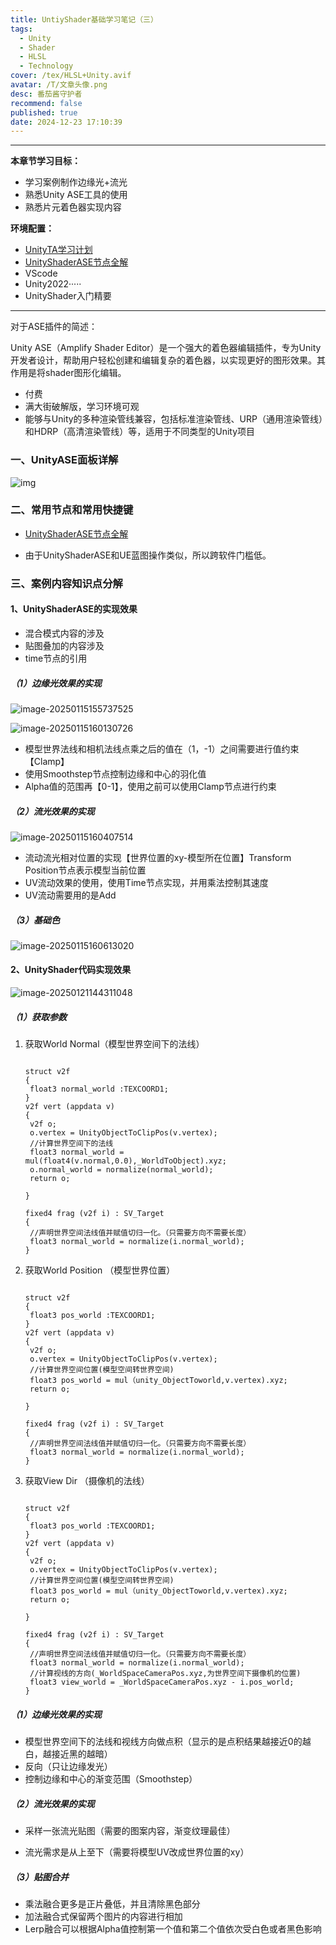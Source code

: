 ```yaml
---
title: UntiyShader基础学习笔记（三）
tags:
  - Unity
  - Shader
  - HLSL
  - Technology
cover: /tex/HLSL+Unity.avif
avatar: /T/文章头像.png
desc: 番茄酱守护者
recommend: false
published: true
date: 2024-12-23 17:10:39
---
```


---

**本章节学习目标：** 

- 学习案例制作边缘光+流光
- 熟悉Unity ASE工具的使用
- 熟悉片元着色器实现内容



**环境配置：**

- [UnityTA学习计划](http://localhost:4000/2024/12/18/%E5%85%B6%E4%BB%96/UnityTA%E5%AD%A6%E4%B9%A0%E8%AE%A1%E5%88%92/)
- [UnityShaderASE节点全解](https://blog.maoxiang.site/2024/12/18/Shader/UnityShaderASE%E8%8A%82%E7%82%B9%E5%85%A8%E8%A7%A3/)
- VScode
- Unity2022·····
- UnityShader入门精要

---

对于ASE插件的简述：

Unity ASE（Amplify Shader Editor）是一个强大的着色器编辑插件，专为Unity开发者设计，帮助用户轻松创建和编辑复杂的着色器，以实现更好的图形效果。其作用是将shader图形化编辑。

- 付费
- 满大街破解版，学习环境可观
- 能够与Unity的多种渲染管线兼容，包括标准渲染管线、URP（通用渲染管线）和HDRP（高清渲染管线）等，适用于不同类型的Unity项目



### 一、UnityASE面板详解

![img](/Blog/posts/2025-1/bdf23e4cd0ab420dd1b3004b37c2e5f8.png)

### 二、常用节点和常用快捷键

- [UnityShaderASE节点全解](https://blog.maoxiang.site/2024/12/18/Shader/UnityShaderASE%E8%8A%82%E7%82%B9%E5%85%A8%E8%A7%A3/)

- 由于UnityShaderASE和UE蓝图操作类似，所以跨软件门槛低。



### 三、案例内容知识点分解

#### 1、UnityShaderASE的实现效果

- 混合模式内容的涉及
- 贴图叠加的内容涉及
- time节点的引用

##### （1）边缘光效果的实现

![image-20250115155737525](/Blog/posts/2025-1/image-20250115155737525.png)

![image-20250115160130726](/Blog/posts/2025-1/image-20250115160130726.png)

- 模型世界法线和相机法线点乘之后的值在（1，-1）之间需要进行值约束【Clamp】
- 使用Smoothstep节点控制边缘和中心的羽化值
- Alpha值的范围再【0-1】，使用之前可以使用Clamp节点进行约束

##### （2）流光效果的实现

![image-20250115160407514](/Blog/posts/2025-1/image-20250115160407514.png)

- 流动流光相对位置的实现【世界位置的xy-模型所在位置】Transform Position节点表示模型当前位置
- UV流动效果的使用，使用Time节点实现，并用乘法控制其速度
- UV流动需要用的是Add

##### （3）基础色

![image-20250115160613020](/Blog/posts/2025-1/image-20250115160613020.png)

#### 2、UnityShader代码实现效果

![image-20250121144311048](/Blog/posts/2025-1/image-20250121144311048.png)

##### （1）获取参数

1. 获取World Normal（模型世界空间下的法线）

   ```
   
   struct v2f
   {
   	float3 normal_world :TEXCOORD1;
   }
   v2f vert (appdata v)
   {
   	v2f o;
   	o.vertex = UnityObjectToClipPos(v.vertex);
   	//计算世界空间下的法线
   	float3 normal_world = mul(float4(v.normal,0.0),_WorldToObject).xyz;
   	o.normal_world = normalize(normal_world);
   	return o;
   
   }
   
   fixed4 frag (v2f i) : SV_Target
   {
   	//声明世界空间法线值并赋值切归一化。（只需要方向不需要长度）
   	float3 normal_world = normalize(i.normal_world);
   }
   
   ```

   

2. 获取World Position （模型世界位置）

   ```
   
   struct v2f
   {
   	float3 pos_world :TEXCOORD1;
   }
   v2f vert (appdata v)
   {
   	v2f o;
   	o.vertex = UnityObjectToClipPos(v.vertex);
   	//计算世界空间位置(模型空间转世界空间)
   	float3 pos_world = mul（unity_ObjectToworld,v.vertex).xyz;
   	return o;
   
   }
   
   fixed4 frag (v2f i) : SV_Target
   {
   	//声明世界空间法线值并赋值切归一化。（只需要方向不需要长度）
   	float3 normal_world = normalize(i.normal_world);
   }
   
   ```

   

3. 获取View Dir （摄像机的法线）

   ```
   
   struct v2f
   {
   	float3 pos_world :TEXCOORD1;
   }
   v2f vert (appdata v)
   {
   	v2f o;
   	o.vertex = UnityObjectToClipPos(v.vertex);
   	//计算世界空间位置(模型空间转世界空间)
   	float3 pos_world = mul（unity_ObjectToworld,v.vertex).xyz;
   	return o;
   
   }
   
   fixed4 frag (v2f i) : SV_Target
   {
   	//声明世界空间法线值并赋值切归一化。（只需要方向不需要长度）
   	float3 normal_world = normalize(i.normal_world);
   	//计算视线的方向(_WorldSpaceCameraPos.xyz,为世界空间下摄像机的位置)
   	float3 view_world = _WorldSpaceCameraPos.xyz - i.pos_world;
   }
   
   ```

   

##### （1）边缘光效果的实现

- 模型世界空间下的法线和视线方向做点积（显示的是点积结果越接近0的越白，越接近黑的越暗）
- 反向（只让边缘发光）
- 控制边缘和中心的渐变范围（Smoothstep）



##### （2）流光效果的实现

- 采样一张流光贴图（需要的图案内容，渐变纹理最佳）

- 流光需求是从上至下（需要将模型UV改成世界位置的xy）

  

##### （3）贴图合并

- 乘法融合更多是正片叠低，并且清除黑色部分
- 加法融合式保留两个图片的内容进行相加
- Lerp融合可以根据Alpha值控制第一个值和第二个值依次受白色或者黑色影响
